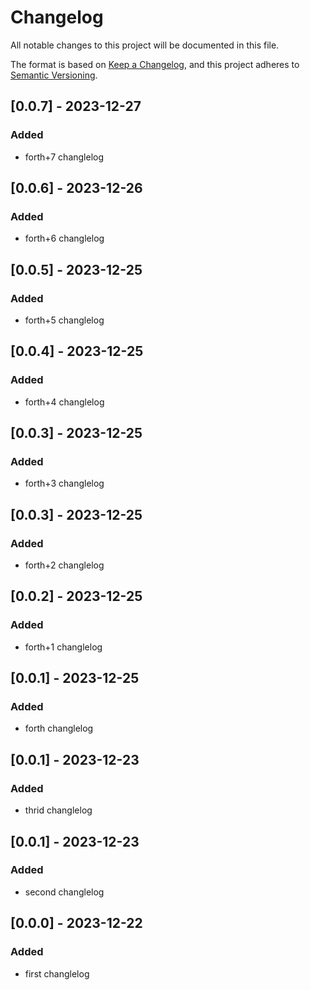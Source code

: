 # Changelog

All notable changes to this project will be documented in this file.

The format is based on [Keep a Changelog](https://keepachangelog.com/en/1.0.0/),
and this project adheres to [Semantic Versioning](https://semver.org/spec/v2.0.0.html).

## [0.0.7] - 2023-12-27

### Added

- forth+7 changlelog












## [0.0.6] - 2023-12-26

### Added

- forth+6 changlelog

## [0.0.5] - 2023-12-25

### Added

- forth+5 changlelog

## [0.0.4] - 2023-12-25

### Added

- forth+4 changlelog

## [0.0.3] - 2023-12-25

### Added

- forth+3 changlelog

## [0.0.3] - 2023-12-25

### Added

- forth+2 changlelog

## [0.0.2] - 2023-12-25

### Added

- forth+1 changlelog

## [0.0.1] - 2023-12-25

### Added

- forth changlelog

## [0.0.1] - 2023-12-23

### Added

- thrid changlelog

## [0.0.1] - 2023-12-23

### Added

- second changlelog

## [0.0.0] - 2023-12-22

### Added

- first changlelog
